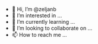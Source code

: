 - 👋 Hi, I’m @zeljanb
- 👀 I’m interested in ...
- 🌱 I’m currently learning ...
- 💞️ I’m looking to collaborate on ...
- 📫 How to reach me ...

<!---
zeljanb/zeljanb is a ✨ special ✨ repository because its `README.md` (this file) appears on your GitHub profile.
You can click the Preview link to take a look at your changes.
--->
